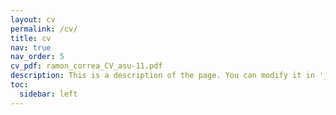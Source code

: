```yaml
---
layout: cv
permalink: /cv/
title: cv
nav: true
nav_order: 5
cv_pdf: ramon_correa_CV_asu-11.pdf
description: This is a description of the page. You can modify it in '_pages/cv.md'. You can also change or remove the top pdf download button.
toc:
  sidebar: left
---
```

